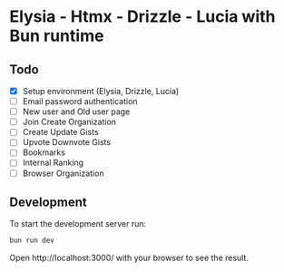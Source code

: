 # Elysia - Htmx - Drizzle - Lucia with Bun runtime

## Todo

- [x] Setup environment (Elysia, Drizzle, Lucia)
- [ ] Email password authentication
- [ ] New user and Old user page
- [ ] Join Create Organization
- [ ] Create Update Gists
- [ ] Upvote Downvote Gists
- [ ] Bookmarks
- [ ] Internal Ranking
- [ ] Browser Organization

## Development

To start the development server run:

```bash
bun run dev
```

Open http://localhost:3000/ with your browser to see the result.
